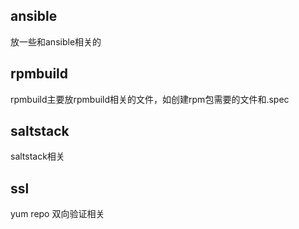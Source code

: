 ## ansible
放一些和ansible相关的

## rpmbuild
rpmbuild主要放rpmbuild相关的文件，如创建rpm包需要的文件和.spec

## saltstack
saltstack相关

## ssl
yum repo 双向验证相关
